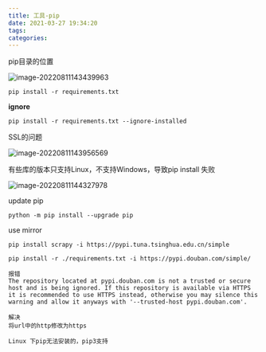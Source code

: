 ```yaml
---
title: 工具-pip
date: 2021-03-27 19:34:20
tags:
categories:
---
```








pip目录的位置

![image-20220811143439963](https://picgo-freejim.oss-cn-beijing.aliyuncs.com/image-20220811143439963.png)

```
pip install -r requirements.txt
```



**ignore**



```
pip install -r requirements.txt --ignore-installed
```



SSL的问题

![image-20220811143956569](https://picgo-freejim.oss-cn-beijing.aliyuncs.com/image-20220811143956569.png)





有些库的版本只支持Linux，不支持Windows，导致pip install 失败

![image-20220811144327978](https://picgo-freejim.oss-cn-beijing.aliyuncs.com/image-20220811144327978.png)





update pip

```
python -m pip install --upgrade pip
```

use mirror

```
pip install scrapy -i https://pypi.tuna.tsinghua.edu.cn/simple
```

```
pip install -r ./requirements.txt -i https://pypi.douban.com/simple/
```



```
报错
The repository located at pypi.douban.com is not a trusted or secure host and is being ignored. If this repository is available via HTTPS it is recommended to use HTTPS instead, otherwise you may silence this warning and allow it anyways with '--trusted-host pypi.douban.com'.
```

```
解决
将url中的http修改为https
```

```
Linux 下pip无法安装的，pip3支持
```



